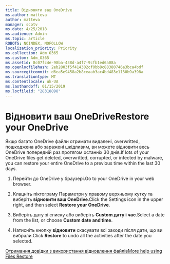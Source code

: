 ```yaml
---
title: Відновити ваш OneDrive
ms.author: matteva
author: matteva
manager: scotv
ms.date: 4/25/2018
ms.audience: Admin
ms.topic: article
ROBOTS: NOINDEX, NOFOLLOW
localization_priority: Priority
ms.collection: Adm_O365
ms.custom: Adm_O365
ms.assetid: 8c07fc4e-98ba-438d-a4f7-9cfb1ed6a08a
ms.openlocfilehash: 2eb2803f5f414302cf0bb8c88380746a3bca4bdf
ms.sourcegitcommit: d6ea5e9458a2b8ceaab3ac4bd483e1130b9a398a
ms.translationtype: MT
ms.contentlocale: uk-UA
ms.lasthandoff: 01/15/2019
ms.locfileid: "28318898"
---
```

# <a name="restore-your-onedrive"></a><span data-ttu-id="59ce2-102">Відновити ваш OneDrive</span><span class="sxs-lookup"><span data-stu-id="59ce2-102">Restore your OneDrive</span></span>

<span data-ttu-id="59ce2-103">Якщо багато OneDrive файли отримати видалені, overwritted, пошкоджена або заражені шкідливим, ви можете відновити весь OneDrive попередній раз протягом останніх 30 днів.</span><span class="sxs-lookup"><span data-stu-id="59ce2-103">If lots of your OneDrive files get deleted, overwritted, corrupted, or infected by malware, you can restore your entire OneDrive to a previous time within the last 30 days.</span></span>
  
1. <span data-ttu-id="59ce2-104">Перейти до OneDrive у браузері.</span><span class="sxs-lookup"><span data-stu-id="59ce2-104">Go to your OneDrive in your web browser.</span></span>
    
2. <span data-ttu-id="59ce2-105">Клацніть піктограму Параметри у правому верхньому кутку та виберіть **відновити ваш OneDrive**.</span><span class="sxs-lookup"><span data-stu-id="59ce2-105">Click the Settings icon in the upper right, and then select **Restore your OneDrive**.</span></span>
    
3. <span data-ttu-id="59ce2-106">Виберіть дату зі списку або виберіть **Custom дату і час**.</span><span class="sxs-lookup"><span data-stu-id="59ce2-106">Select a date from the list, or choose **Custom date and time**.</span></span>
    
4. <span data-ttu-id="59ce2-107">Натисніть кнопку **відновити** скасувати всі заходи після дати, що ви вибрали.</span><span class="sxs-lookup"><span data-stu-id="59ce2-107">Click **Restore** to undo all the activities after the date you selected.</span></span> 
    
[<span data-ttu-id="59ce2-108">Отримання довідки з використання відновлення файлів</span><span class="sxs-lookup"><span data-stu-id="59ce2-108">More help using Files Restore</span></span>](https://go.microsoft.com/fwlink/?linkid=872874)
  


